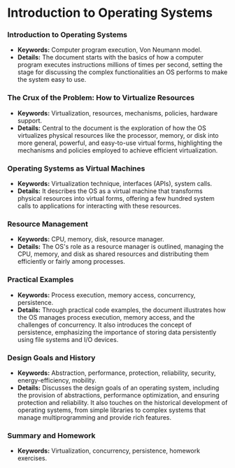 # Introduction to Operating Systems

### Introduction to Operating Systems
- **Keywords:** Computer program execution, Von Neumann model.
- **Details:** The document starts with the basics of how a computer program executes instructions millions of times per second, setting the stage for discussing the complex functionalities an OS performs to make the system easy to use.

### The Crux of the Problem: How to Virtualize Resources
- **Keywords:** Virtualization, resources, mechanisms, policies, hardware support.
- **Details:** Central to the document is the exploration of how the OS virtualizes physical resources like the processor, memory, or disk into more general, powerful, and easy-to-use virtual forms, highlighting the mechanisms and policies employed to achieve efficient virtualization.

### Operating Systems as Virtual Machines
- **Keywords:** Virtualization technique, interfaces (APIs), system calls.
- **Details:** It describes the OS as a virtual machine that transforms physical resources into virtual forms, offering a few hundred system calls to applications for interacting with these resources.

### Resource Management
- **Keywords:** CPU, memory, disk, resource manager.
- **Details:** The OS's role as a resource manager is outlined, managing the CPU, memory, and disk as shared resources and distributing them efficiently or fairly among processes.

### Practical Examples
- **Keywords:** Process execution, memory access, concurrency, persistence.
- **Details:** Through practical code examples, the document illustrates how the OS manages process execution, memory access, and the challenges of concurrency. It also introduces the concept of persistence, emphasizing the importance of storing data persistently using file systems and I/O devices.

### Design Goals and History
- **Keywords:** Abstraction, performance, protection, reliability, security, energy-efficiency, mobility.
- **Details:** Discusses the design goals of an operating system, including the provision of abstractions, performance optimization, and ensuring protection and reliability. It also touches on the historical development of operating systems, from simple libraries to complex systems that manage multiprogramming and provide rich features.

### Summary and Homework
- **Keywords:** Virtualization, concurrency, persistence, homework exercises.
